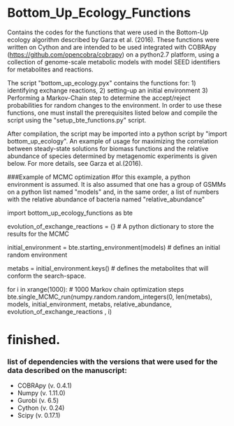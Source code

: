 # Bottom_Up_Ecology_Functions

Contains the codes for the functions that were used in the Bottom-Up ecology algorithm described by Garza et al. (2016). These functions were written on Cython and are intended to be used integrated with COBRApy (https://github.com/opencobra/cobrapy) on a python2.7 platform, using a collection of genome-scale metabolic models with model SEED identifiers for metabolites and reactions.  

The script "bottom_up_ecology.pyx" contains the functions for: 1) identifying exchange reactions, 2) setting-up an initial environment 3) Performing a Markov-Chain step to determine the accept/reject probabilities for random changes to the environment. In order to use these functions, one must install the prerequisites listed below and compile the script using the "setup_bte_functions.py" script.

After compilation, the script may be imported into a python script by "import bottom_up_ecology". An example of usage for maximizing the correlation between steady-state solutions for biomass functions and the relative abundance of species determined by metagenomic experiments is given below. For more details, see Garza et al.(2016).

###Example of MCMC optimization
#for this example, a python environment is assumed. It is also assumed that one has a group of GSMMs on a python list named "models" and, in the same order, a list of numbers with the relative abundance of bacteria named "relative_abundance"  


import bottom_up_ecology_functions as bte


evolution_of_exchange_reactions = {} # A python dictionary to store the results for the MCMC

initial_environment = bte.starting_environment(models) # defines an initial random environment

metabs = initial_environment.keys() # defines the metabolites that will conform the search-space.

for i in xrange(1000): # 1000 Markov chain optimization steps
    bte.single_MCMC_run(numpy.random.random_integers(0, len(metabs), models, initial_environment, metabs, relative_abundance, evolution_of_exchange_reactions , i)

# finished.

### list of dependencies with the versions that were used for the data described on the manuscript:

- COBRApy (v. 0.4.1)
- Numpy (v. 1.11.0)
- Gurobi (v. 6.5)
- Cython (v. 0.24)
- Scipy (v. 0.17.1)


